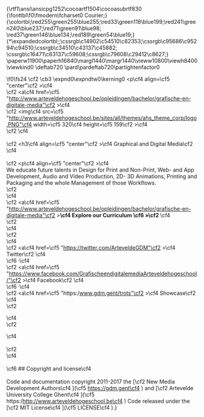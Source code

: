 {\rtf1\ansi\ansicpg1252\cocoartf1504\cocoasubrtf830
{\fonttbl\f0\fmodern\fcharset0 Courier;}
{\colortbl;\red255\green255\blue255;\red33\green118\blue199;\red241\green240\blue237;\red71\green91\blue98;
\red37\green146\blue134;\red189\green54\blue19;}
{\*\expandedcolortbl;;\cssrgb\c14902\c54510\c82353;\cssrgb\c95686\c95294\c94510;\cssrgb\c34510\c43137\c45882;
\cssrgb\c16471\c63137\c59608;\cssrgb\c79608\c29412\c8627;}
\paperw11900\paperh16840\margl1440\margr1440\vieww10800\viewh8400\viewkind0
\deftab720
\pard\pardeftab720\partightenfactor0

\f0\fs24 \cf2 \cb3 \expnd0\expndtw0\kerning0
<p\cf4  align=\cf5 "center"\cf2 >\cf4 \
  \cf2 <a\cf4  href=\cf5 "http://www.arteveldehogeschool.be/opleidingen/bachelor/grafische-en-digitale-media"\cf2 >\cf4 \
    \cf2 <img\cf4  src=\cf5 "http://www.arteveldehogeschool.be/sites/all/themes/ahs_theme_corp/logo.PNG"\cf4  width=\cf5 320\cf4  height=\cf5 159\cf2 >\cf4 \
  \cf2 </a>\cf4 \
\
  \cf2 <h3\cf4  align=\cf5 "center"\cf2 >\cf4 Graphical and Digital Media\cf2 </h3>\cf4 \
\
  \cf2 <p\cf4  align=\cf5 "center"\cf2 >\cf4 \
    We educate future talents in Design for Print and Non-Print, Web- and App Development, Audio and Video Production, 2D- 3D Animations, Printing and Packaging and the whole Management of those Workflows.\
    \cf2 <br>\cf4 \
    \cf2 <a\cf4  href=\cf5 "http://www.arteveldehogeschool.be/opleidingen/bachelor/grafische-en-digitale-media"\cf2 ><strong>\cf4 Explore our Curriculum \cf6 &raquo;\cf2 </strong></a>\cf4 \
    \cf2 <br>\cf4 \
    \cf2 <br>\cf4 \
    \cf2 <a\cf4  href=\cf5 "https://twitter.com/ArteveldeGDM"\cf2 >\cf4 Twitter\cf2 </a>\cf4 \
    \cf6 &middot;\cf4 \
    \cf2 <a\cf4  href=\cf5 "https://www.facebook.com/GrafischeendigitalemediaArteveldehogeschool/"\cf2 >\cf4 Facebook\cf2 </a>\cf4 \
    \cf6 &middot;\cf4 \
    \cf2 <a\cf4  href=\cf5 "https:/www.gdm.gent/trots"\cf2 >\cf4 Showcase\cf2 </a>\cf4 \
  \cf2 </p>\cf4 \
\cf2 </p>\cf4 \
\
\cf2 <br>\cf4 \
\
\cf6 ## Copyright and license\cf4 \
\
Code and documentation copyright 2011-2017 the [\cf2 New Media Development Authors\cf4 ](\cf5 https://gdm.gent\cf4 ) and [\cf2 Artevelde University College Ghent\cf4 ](\cf5 https:/http://www.arteveldehogeschool.be\cf4 ) Code released under the [\cf2 MIT License\cf4 ](\cf5 LICENSE\cf4 ).}